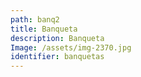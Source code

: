 ```yaml
---
path: banq2
title: Banqueta
description: Banqueta
Image: /assets/img-2370.jpg
identifier: banquetas
---
```


